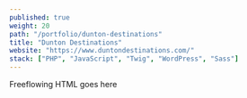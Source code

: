 ```yaml
---
published: true
weight: 20
path: "/portfolio/dunton-destinations"
title: "Dunton Destinations"
website: "https://www.duntondestinations.com/"
stack: ["PHP", "JavaScript", "Twig", "WordPress", "Sass"]
---
```


Freeflowing HTML goes here